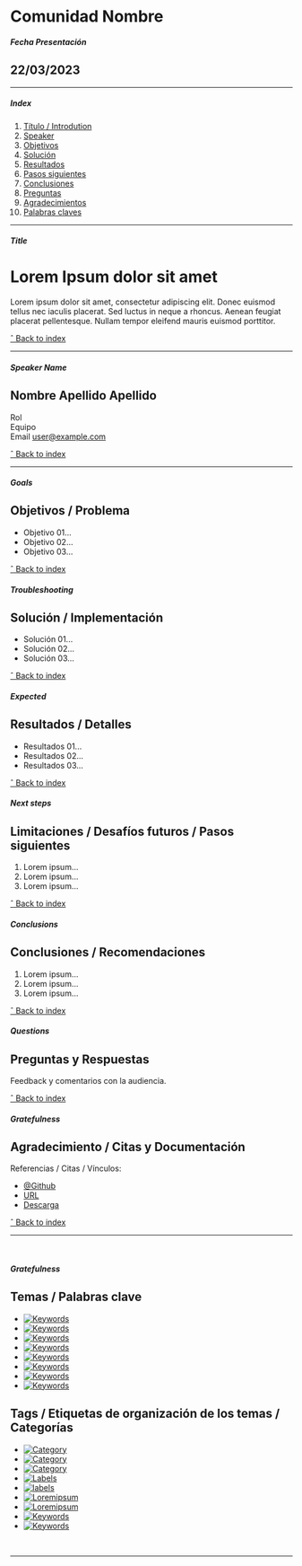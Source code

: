 <!-- / Título de la Comunidad -->
# Comunidad Nombre

<!-- / Fecha de la presentación -->
##### Fecha Presentación
## 22/03/2023

<hr />

<!-- / Índice de la Presentación -->
##### Index
<!-- El anchor busca el título que le hace match -->
1. [Título / Introdution](#title)
2. [Speaker](#speaker-name)
3. [Objetivos](#goals)
4. [Solución](#troubleshooting)
5. [Resultados](#expected)
6. [Pasos siguientes](#next-steps)
7. [Conclusiones](#conclusions)
8. [Preguntas](#questions)
9. [Agradecimientos](#gratefulness)
9. [Palabras claves](#keywords)


<hr />


##### Title
<!-- / Título de la Presentación -->
# Lorem Ipsum dolor sit amet
<!-- Descripción / Contexto -->
Lorem ipsum dolor sit amet, consectetur adipiscing elit. Donec euismod tellus nec iaculis placerat. Sed luctus in neque a rhoncus. Aenean feugiat placerat pellentesque. Nullam tempor eleifend mauris euismod porttitor.

[ ˆ Back to index](#index)

<hr />

<!--  Autor / Presentador / Coach  -->
##### Speaker Name
## Nombre Apellido Apellido
Rol</br>
Equipo</br>
Email [user@example.com](user@example.com)</br>

[ ˆ Back to index](#index)

<hr />


<!-- Objetivos  -->
##### Goals
## Objetivos / Problema
- Objetivo 01...
- Objetivo 02...
- Objetivo 03...

[ ˆ Back to index](#index)

<!-- Soluciones  -->
##### Troubleshooting
## Solución / Implementación
- Solución 01...
- Solución 02...
- Solución 03...

[ ˆ Back to index](#index)

<!-- Resultados  -->
##### Expected
## Resultados / Detalles
- Resultados 01...
- Resultados 02...
- Resultados 03...

[ ˆ Back to index](#index)

<!-- Pasos siguientes  -->
##### Next steps
## Limitaciones / Desafíos futuros / Pasos siguientes
1. Lorem ipsum...
2. Lorem ipsum...
3. Lorem ipsum...

[ ˆ Back to index](#index)

<!-- Conclusiones  -->
##### Conclusions
## Conclusiones / Recomendaciones
1. Lorem ipsum...
2. Lorem ipsum...
3. Lorem ipsum...

[ ˆ Back to index](#index)

<!-- Preguntas  -->
##### Questions
## Preguntas y Respuestas
Feedback y comentarios con la audiencia.

[ ˆ Back to index](#index)

<!-- Preguntas  -->
##### Gratefulness
## Agradecimiento / Citas y Documentación
Referencias / Citas / Vínculos:
- [@Github](https://www.github.com/username)
- [URL](https://dominio.com/)
- [Descarga](https://dominio.com/)


[ ˆ Back to index](#index)

<hr />
</br>

<!-- Palabras claves de la presentación  -->
##### Gratefulness
## Temas / Palabras clave
- [![Keywords](https://img.shields.io/badge/keywords-ChatGPT-blue)](https://dominio.com/)
- [![Keywords](https://img.shields.io/badge/keywords-Pipeline-blue)](https://dominio.com/)
- [![Keywords](https://img.shields.io/badge/keywords-BackEnd-blue)](https://dominio.com/)
- [![Keywords](https://img.shields.io/badge/keywords-Backstage-blue)](https://dominio.com/)
- [![Keywords](https://img.shields.io/badge/keywords-Lorem-blue)](https://dominio.com/)
- [![Keywords](https://img.shields.io/badge/keywords-Ipsum-blue)](https://dominio.com/)
- [![Keywords](https://img.shields.io/badge/keywords-Example-blue)](https://dominio.com/)
- [![Keywords](https://img.shields.io/badge/keywords-DX-blue)](https://dominio.com/)

## Tags / Etiquetas de organización de los temas / Categorías
- [![Category](https://img.shields.io/badge/category-Arquitectura-red)](https://dominio.com/)
- [![Category](https://img.shields.io/badge/category-Calidad-red)](https://dominio.com/)
- [![Category](https://img.shields.io/badge/category-DX-red)](https://dominio.com/)
- [![Labels](https://img.shields.io/badge/labels-Ipsum-critical)](https://dominio.com/)
- [![labels](https://img.shields.io/badge/labels-Comunidad%20BackEnd-informational)](https://dominio.com/)
- [![Loremipsum](https://img.shields.io/badge/keywords-AI-blueviolet)](https://dominio.com/)
- [![Loremipsum](https://img.shields.io/badge/keywords-Github-yellowgreen)](https://dominio.com/)
- [![Keywords](https://img.shields.io/badge/keywords-Example-important)](https://dominio.com/)
- [![Keywords](https://img.shields.io/badge/keywords-DX-9cf)](https://dominio.com/)

</br>
<hr />






<!-- ## Subtítulos y CC / Transcripción -->

<!-- ## Miniatura / Screenshot  -->


